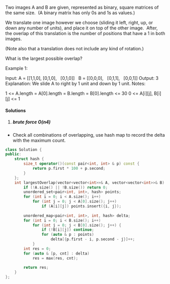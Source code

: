 Two images A and B are given, represented as binary, square matrices of the same size.  (A binary matrix has only 0s and 1s as values.)

We translate one image however we choose (sliding it left, right, up, or down any number of units), and place it on top of the other image.  After, the overlap of this translation is the number of positions that have a 1 in both images.

(Note also that a translation does not include any kind of rotation.)

What is the largest possible overlap?

Example 1:

Input: A = [[1,1,0],
            [0,1,0],
            [0,1,0]]
       B = [[0,0,0],
            [0,1,1],
            [0,0,1]]
Output: 3
Explanation: We slide A to right by 1 unit and down by 1 unit.
Notes: 

1 <= A.length = A[0].length = B.length = B[0].length <= 30
0 <= A[i][j], B[i][j] <= 1

#### Solutions

1. ##### brute force O(n4)

- Check all combinations of overlapping, use hash map to record the delta with the maximum count.

```cpp
class Solution {
public:
    struct hash {
        size_t operator()(const pair<int, int> & p) const {
            return p.first * 100 + p.second;
        }
    };
    int largestOverlap(vector<vector<int>>& A, vector<vector<int>>& B) {
        if (!A.size() || !B.size()) return 0;
        unordered_set<pair<int, int>, hash> points;
        for (int i = 0; i < A.size(); i++)
            for (int j = 0; j < A[0].size(); j++)
                if (A[i][j]) points.insert({i, j});
        
        unordered_map<pair<int, int>, int, hash> delta;
        for (int i = 0; i < B.size(); i++)
            for (int j = 0; j < B[0].size(); j++) {
                if (!B[i][j]) continue;
                for (auto & p : points)
                    delta[{p.first - i, p.second - j}]++;
            }
        int res = 0;
        for (auto & [p, cnt] : delta)
            res = max(res, cnt);
        
        return res;
    }
};
```